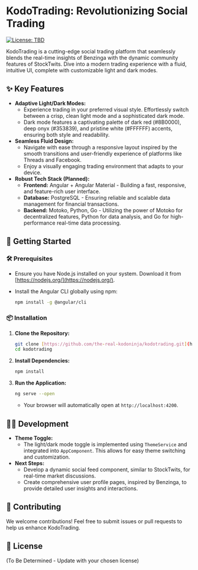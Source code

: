 # KodoTrading: Revolutionizing Social Trading

[![License: TBD](https://img.shields.io/badge/License-TBD-yellow.svg)](LICENSE.md)

KodoTrading is a cutting-edge social trading platform that seamlessly blends the real-time insights of Benzinga with the dynamic community features of StockTwits. Dive into a modern trading experience with a fluid, intuitive UI, complete with customizable light and dark modes.

## ✨ Key Features

* **Adaptive Light/Dark Modes:**
    * Experience trading in your preferred visual style. Effortlessly switch between a crisp, clean light mode and a sophisticated dark mode.
    * Dark mode features a captivating palette of dark red (#8B0000), deep onyx (#353839), and pristine white (#FFFFFF) accents, ensuring both style and readability.
* **Seamless Fluid Design:**
    * Navigate with ease through a responsive layout inspired by the smooth transitions and user-friendly experience of platforms like Threads and Facebook.
    * Enjoy a visually engaging trading environment that adapts to your device.
* **Robust Tech Stack (Planned):**
    * **Frontend:** Angular + Angular Material - Building a fast, responsive, and feature-rich user interface.
    * **Database:** PostgreSQL - Ensuring reliable and scalable data management for financial transactions.
    * **Backend:** Motoko, Python, Go - Utilizing the power of Motoko for decentralized features, Python for data analysis, and Go for high-performance real-time data processing.

## 🚀 Getting Started

### 🛠️ Prerequisites

* Ensure you have Node.js installed on your system. Download it from [https://nodejs.org/](https://nodejs.org/).
* Install the Angular CLI globally using npm:

    ```bash
    npm install -g @angular/cli
    ```

### 📦 Installation

1.  **Clone the Repository:**

    ```bash
    git clone [https://github.com/the-real-kodoninja/kodotrading.git](https://github.com/the-real-kodoninja/kodotrading.git)
    cd kodotrading
    ```

2.  **Install Dependencies:**

    ```bash
    npm install
    ```

3.  **Run the Application:**

    ```bash
    ng serve --open
    ```

    * Your browser will automatically open at `http://localhost:4200`.

## 🧑‍💻 Development

* **Theme Toggle:**
    * The light/dark mode toggle is implemented using `ThemeService` and integrated into `AppComponent`. This allows for easy theme switching and customization.
* **Next Steps:**
    * Develop a dynamic social feed component, similar to StockTwits, for real-time market discussions.
    * Create comprehensive user profile pages, inspired by Benzinga, to provide detailed user insights and interactions.

## 🤝 Contributing

We welcome contributions! Feel free to submit issues or pull requests to help us enhance KodoTrading.

## 📜 License

(To Be Determined - Update with your chosen license)
